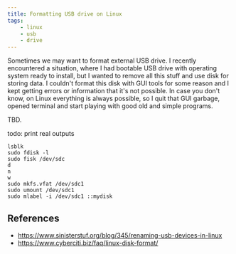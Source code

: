 ```yaml
---
title: Formatting USB drive on Linux
tags:
    - linux
    - usb
    - drive
---
```


Sometimes we may want to format external USB drive. I recently encountered a situation, where I had bootable USB drive with operating system ready to install, but I wanted to remove all this stuff and use disk for storing data. I couldn't format this disk with GUI tools for some reason and I kept getting errors or information that it's not possible. In case you don't know, on Linux everything is always possible, so I quit that GUI garbage, opened terminal and start playing with good old and simple programs.

TBD.

todo: print real outputs

```
lsblk
sudo fdisk -l
sudo fisk /dev/sdc
d
n
w
sudo mkfs.vfat /dev/sdc1
sudo umount /dev/sdc1
sudo mlabel -i /dev/sdc1 ::mydisk
```

## References
- https://www.sinisterstuf.org/blog/345/renaming-usb-devices-in-linux
- https://www.cyberciti.biz/faq/linux-disk-format/
